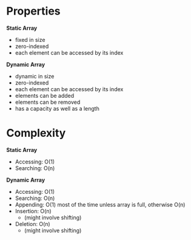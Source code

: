 # Properties
**Static Array**
* fixed in size
* zero-indexed
* each element can be accessed by its index

**Dynamic Array**
* dynamic in size
* zero-indexed
* each element can be accessed by its index
* elements can be added
* elements can be removed
* has a capacity as well as a length

# Complexity

**Static Array**
* Accessing: O(1)
* Searching: O(n)

**Dynamic Array**
* Accessing: O(1)
* Searching: O(n)
* Appending: O(1) most of the time unless array is full, otherwise O(n)
* Insertion: O(n)
	* (might involve shifting)
* Deletion: O(n) 
	* (might involve shifting)
